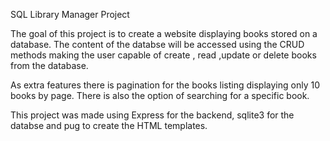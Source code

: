 SQL Library Manager Project

The goal of this project is to create a website displaying books stored on a database.
The content of the databse will be accessed using the CRUD methods making the user capable of create , read ,update or delete books from the database.

As extra features there is pagination for the books listing displaying only 10 books by page.
There is also the option of searching for a specific book.

This project was made using Express for the backend, sqlite3 for the databse and pug to create the HTML templates.